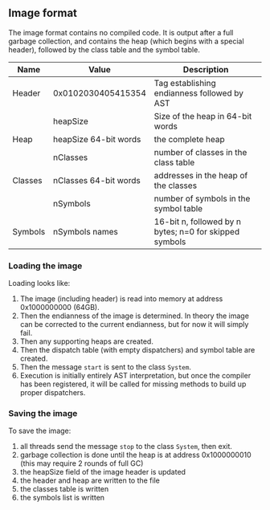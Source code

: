 ## Image format
The image format contains no compiled code. It is output after a full garbage collection, and contains the heap (which begins with a special header), followed by the class table and the symbol table.

| Name    | Value                 | Description                             |
| ------- | --------------------- | --------------------------------------- |
| Header  | 0x0102030405415354    | Tag establishing endianness followed by AST |
|         | heapSize              | Size of the heap in 64-bit words        |
| Heap    | heapSize 64-bit words | the complete heap                       |
|         | nClasses              | number of classes in the class table    |
| Classes | nClasses 64-bit words | addresses in the heap of the classes    |
|         | nSymbols              | number of symbols in the symbol table   |
| Symbols | nSymbols  names       | 16-bit n, followed by n bytes; n=0 for skipped symbols                 |

### Loading the image
Loading looks like:
1. The image (including header) is read into memory at address 0x1000000000 (64GB).
2. Then the endianness of the image is determined. In theory the image can be corrected to the current endianness, but for now it will simply fail.
3. Then any supporting heaps are created.
4. Then the dispatch table (with empty dispatchers) and symbol table are created.
5. Then the message `start` is sent to the class `System`.
6. Execution is initially entirely AST interpretation, but once the compiler has been registered, it will be called for missing methods to build up proper dispatchers.

### Saving the image
To save the image:
1. all threads send the message `stop` to the class `System`, then exit.
2. garbage collection is done until the heap is at address 0x1000000010 (this may require 2 rounds of full GC)
3. the heapSize field of the image header is updated
4. the header and heap are written to the file
5. the classes table is written
6. the symbols list is written

